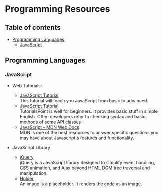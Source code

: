 # Programming Resources

## Table of contents 


- [Programming Languages](#programming-languages)
    - [JavaScript](#JavaScript)














## Programming Languages

### JavaScript

- Web Tutorials:
	- [JavaScript Tutorial][JavaScript-w3]  
		This tutorial will teach you JavaScript from basic to advanced.
	- [JavaScript Tutorial][JavaScript-tutorialspoint]  
		TutorialsPoint is well for beginners. It provides basic stuff in simple English. Often developers refer to checking syntax and basic methods of some API classes
	- [JavaScript - MDN Web Docs][JavaScript-mozilla]		
	  	MDN is one of the best resources to answer specific questions you may have about Javascript's features and functionality.

- JavaScript Library
 	 - [jQuery][jQueryJs]			
	   	jQuery is a JavaScript library designed to simplify event handling, CSS animation, and Ajax beyond HTML DOM tree traversal and manipulation.
	- [Holder][HolderJs]		
	  	An image is a placeholder. It renders the code as an image.

[JavaScript-w3]: https://www.w3schools.com/js/
[JavaScript-tutorialspoint]: https://www.tutorialspoint.com/javascript/index.htm
[JavaScript-mozilla]: https://developer.mozilla.org/en-US/docs/Web/JavaScript?retiredLocale=tr
[HolderJs]: https://github.com/imsky/holder
[jQueryJs]: https://github.com/jquery/jquery
  